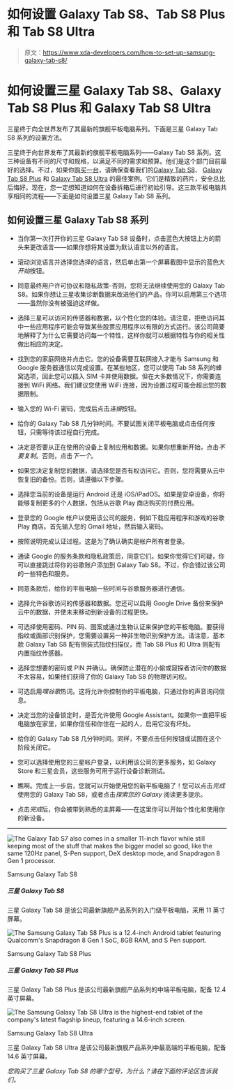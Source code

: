 # 如何设置 Galaxy Tab S8、Tab S8 Plus 和 Tab S8 Ultra

> 原文：<https://www.xda-developers.com/how-to-set-up-samsung-galaxy-tab-s8/>

# 如何设置三星 Galaxy Tab S8、Galaxy Tab S8 Plus 和 Galaxy Tab S8 Ultra

三星终于向全世界发布了其最新的旗舰平板电脑系列。下面是三星 Galaxy Tab S8 系列的设置方法。

三星终于向世界发布了其最新的旗舰平板电脑系列——Galaxy Tab S8 系列。这三种设备有不同的尺寸和规格，以满足不同的需求和预算。他们是这个部门目前最好的选择。不过，如果你[购买一台](https://www.xda-developers.com/best-samsung-galaxy-tab-s8-deals/)，请确保查看我们的[Galaxy Tab S8](https://www.xda-developers.com/best-samsung-galaxy-tab-s8-cases/)、 [Galaxy Tab S8 Plus](https://www.xda-developers.com/best-samsung-galaxy-tab-s8-plus-cases/) 和 [Galaxy Tab S8 Ultra](https://www.xda-developers.com/best-samsung-galaxy-tab-s8-ultra-cases/) 的最佳案例。它们是精致的药片，安全总比后悔好。现在，您一定想知道如何在设备拆箱后进行初始引导。这三款平板电脑共享相同的流程——下面是如何设置三星 Galaxy Tab S8 系列。

## 如何设置三星 Galaxy Tab S8 系列

*   当你第一次打开你的三星 Galaxy Tab S8 设备时，点击蓝色大按钮上方的箭头来更改语言——如果你想将其设置为默认语言以外的语言。

*   滚动浏览语言并选择您选择的语言，然后单击第一个屏幕截图中显示的蓝色大*开始*按钮。

*   同意最终用户许可协议和隐私政策-否则，您将无法继续使用您的 Galaxy Tab S8。如果你想让三星收集诊断数据来改进他们的产品，你可以启用第三个选项——虽然你没有被强迫这样做。

*   选择三星可以访问的传感器和数据，以个性化您的体验。请注意，拒绝访问其中一些应用程序可能会导致某些股票应用程序以有限的方式运行。该公司简要地解释了为什么它需要访问每一个特性，这样你就可以根据特性与你的相关性做出相应的决定。

*   找到您的家庭网络并点击它。您的设备需要互联网接入才能与 Samsung 和 Google 服务器通信以完成设置。在某些地区，您可以使用 Tab S8 系列的蜂窝选项，因此您可以插入 SIM 卡并使用数据。但在大多数情况下，你需要连接到 WiFi 网络。我们建议您使用 WiFi 连接，因为设置过程可能会超出您的数据限制。

*   输入您的 Wi-Fi 密码，完成后点击*连接*按钮。

*   给你的 Galaxy Tab S8 几分钟时间。不要试图关闭平板电脑或点击任何按钮，只需等待该过程自行完成。

*   决定是否要从正在使用的设备上复制应用和数据。如果你想重新开始，点击*不要复制*。否则，点击*下一个*。

*   如果您决定复制您的数据，请选择您是否有权访问它。否则，您将需要从云中恢复旧的备份。否则，请遵循以下步骤。

*   选择您当前的设备是运行 Android 还是 iOS/iPadOS。如果是安卓设备，你将能够复制更多的个人数据，包括从谷歌 Play 商店购买的付费应用。

*   登录您的 Google 帐户以使用该公司的服务，例如下载应用程序和游戏的谷歌 Play 商店。首先输入您的 Gmail 地址，然后输入密码。

*   按照说明完成认证过程。这是为了确认确实是帐户所有者登录。

*   通读 Google 的服务条款和隐私政策后，同意它们。如果你觉得它们可疑，你可以直接跳过将你的谷歌账户添加到 Galaxy Tab S8。不过，你会错过该公司的一些特色和服务。

*   同意条款后，给你的平板电脑一些时间与谷歌服务器进行通信。

*   选择允许谷歌访问的传感器和数据。您还可以启用 Google Drive 备份来保护云中的数据，并使未来移动到新设备的过程更快。

*   可选择使用密码、PIN 码、图案或通过生物认证来保护您的平板电脑。要获得指纹或面部识别保护，您需要设置另一种非生物识别保护方法。请注意，基本款 Galaxy Tab S8 配有侧装式指纹扫描仪，而 Tab S8 Plus 和 Ultra 则配有内置指纹传感器。

*   选择您想要的密码或 PIN 并确认。确保防止潜在的小偷或窥探者访问你的数据不太容易，如果他们获得了你的 Galaxy Tab S8 的物理访问权。

*   可选启用*嘿谷歌*热词。这将允许你控制你的平板电脑，只通过你的声音询问信息。

*   决定当您的设备锁定时，是否允许使用 Google Assistant。如果你一直把平板电脑放在家里，如果你信任和你住在一起的人，启用它没有坏处。

*   给你的 Galaxy Tab S8 几分钟时间。同样，不要点击任何按钮或试图在这个阶段关闭它。

*   您可以选择使用您的三星帐户登录，以利用该公司的更多服务，如 Galaxy Store 和三星会员，这些服务可用于运行设备诊断测试。

*   瞧啊。完成上一步后，您就可以开始使用您的新平板电脑了！您可以点击*完成*使用您的 Galaxy Tab S8，或者点击*探索您的 Galaxy* 阅读更多提示。

*   点击*完成*后，你会被带到熟悉的主屏幕——在这里你可以开始个性化和使用你的新设备。

* * *

 <picture>![The Galaxy Tab S7 also comes in a smaller 11-inch flavor while still keeping most of the stuff that makes the bigger model so good, like the same 120Hz panel, S-Pen support, DeX desktop mode, and Snapdragon 8 Gen 1 processor.](img/1ccbfb041323bdb171b52011c6cdf3e4.png)</picture> 

Samsung Galaxy Tab S8

##### 三星 Galaxy Tab S8

三星 Galaxy Tab S8 是该公司最新旗舰产品系列的入门级平板电脑，采用 11 英寸屏幕。

 <picture>![The Samsung Galaxy Tab S8 Plus is a 12.4-inch Android tablet featuring Qualcomm's Snapdragon 8 Gen 1 SoC, 8GB RAM, and S Pen support.](img/98a68d25cc25a3d1fa2e3230c07728db.png)</picture> 

Samsung Galaxy Tab S8 Plus

##### 三星 Galaxy Tab S8 Plus

三星 Galaxy Tab S8 Plus 是该公司最新旗舰产品系列的中端平板电脑，配备 12.4 英寸屏幕。

 <picture>![The Samsung Galaxy Tab S8 Ultra is the highest-end tablet of the company's latest flagship lineup, featuring a 14.6-inch screen.](img/45c0b9e7d893667f6156a28462b30987.png)</picture> 

Samsung Galaxy Tab S8 Ultra

三星 Galaxy Tab S8 Ultra 是该公司最新旗舰产品系列中最高端的平板电脑，配备 14.6 英寸屏幕。

*您购买了三星 Galaxy Tab S8 的哪个型号，为什么？请在下面的评论区告诉我们。*